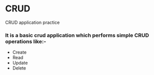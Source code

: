 # CRUD
CRUD application practice

### It is a basic crud application which performs simple CRUD operations like:-
- Create
- Read
- Update
- Delete
